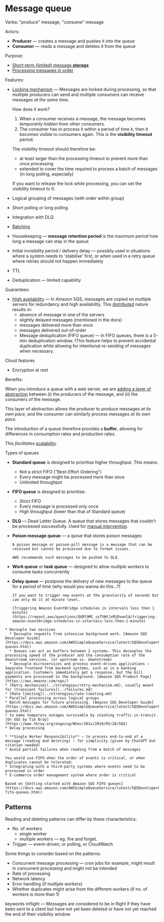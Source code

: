 # Message queue

Verbs: "produce" message, "consume" message

Actors:
* **Producer** — creates a message and pushes it into the queue
* **Consumer** — reads a message and deletes it from the queue

Purpose:
* [Short-term (limited) message **storage**](../core-functionalities/data-storage.md) 
* [Processing messages in order](../core-functionalities/concurrency-control.md)

Features:

- [Locking mechanism](../distributed-system/concurrency-control.md) — Messages are locked during processing, so that multiple producers can send and multiple consumers can receive messages _at the same time_.
  
  How does it work?
  1. When a consumer receives a message, the message becomes _temporarily hidden_ from other consumers.
  2. The consumer has to process it within a period of time k, then it becomes visible to consumers again. This is the **visibility timeout** period.

  The visibility timeout should therefore be:
  * at least larger than the processing timeout to prevent more than once processing
  * extended to cover the time required to process a batch of messages (in long polling, especially)
 
  If you want to release the lock while processing, you can set the visibility timeout to 0.
- Logical grouping of messages (with order within group)
- Short polling or long polling
- Integration with DLQ
- [Batching](../strategies/batching.md)
- Housekeeping — **message retention period** is the maximum period how long a message can stay in the queue
- Initial invisibility period / delivery delay — possibly used in situations where a system needs to 'stabilise' first, or when used in a retry queue where retries should not happen immediately
- TTL
- Deduplication — limited capability

Guarantees:
- [High availability](../goals/availability.md) — In Amazon SQS, messages are copied on multiple servers for redundancy and high availability. This [distributed](../strategies/distributed.md) nature results in:
  * absence of message in one of the servers
  * slightly delayed messages (mentioned in the docs)
  * messages delivered more than once
  * messages delivered out-of-order
  * Message deduplication (FIFO queue) — In FIFO queues, there is a 5-min deduplication window. (This feature helps to prevent accidental duplication while allowing for intentional re-sending of messages when necessary.
  

Cloud features
- Encryption at rest

Benefits:

When you introduce a queue with a web server, we are [adding a layer of abstraction](../strategies/adding-layer-of-abstraction.md) between (i) the producers of the message, and (ii) the consumers of the message. 

This layer of abstraction allows the producer to produce messages _at its own pace_, and the consumer can similarly process messages _at its own pace_.

The introduction of a queue therefore provides a **buffer**, allowing for differences in consumption rates and production rates.

This _facilitates_ [scalability](../goals/scalability.md).

Types of queues

* **Standard queue** is designed to prioritise higher throughput. This means:
  * Not a strict FIFO ("Best-Effort Ordering")
  * Every message might be processed more than once
  * Unlimited throughput
* **FIFO queue** is designed to prioritise:
  * Strict FIFO
  * Every message is processed only once
  * High throughput (lower than that of Standard queue)
* **DLQ** — Dead Letter Queue. A queue that stores messages that couldn't be processed successfully. Used for [manual intervention](../strategies/manual-intervention.md).
* **Poison message queue** — a qurue that stores poison messages

  ~~~admonish note title="Poison message"
  A poison message or poison-pill message is a message that can be received but cannot be processed due to format issues.

  AWS recommends such messages to be pushed to DLQ.
  ~~~

* **Work queue** or **task queue** — designed to allow _multiple workers_ to consume tasks concurrently
* **Delay queue** — postpone the delivery of new messages to the queue for a period of time (why would you wanna do this...?)

  ~~~admonish example title="Use case"
  If you want to trigger new events at the granularity of seconds but can only do it at minute level.

  [Triggering Amazon EventBridge schedules in intervals less then 1 minute](https://repost.aws/questions/QURl9MC_sxTVWtJsMjDvwnlA/triggering-amazon-eventbridge-schedules-in-intervals-less-then-1-minute)
  ~~~
  
~~~admonish example title="Applications"
* Decouple two services
  * Decouple requests from intensive background work. [Amazon SQS Developer Guide](https://docs.aws.amazon.com/AWSSimpleQueueService/latest/SQSDeveloperGuide/standard-queues.html)
  * Queues can act as buffers between 2 systems. This decouples the processing speed of the producer and the consumption rate of the downstream services. (or upstream vs. downstream)
  * Decouple microservices and process event-driven applications — Separate frontend from backend systems, such as in a banking application. Customers immediately get a response, but the bill payments are processed in the background. [Amazon SQS Product Page](https://aws.amazon.com/sqs/)
* [Retry mechanism](../strategies/retry-mechanism.md), usually meant for [transient failures](../failures.md)
* [Rate limiting](../strategies/rate-limiting.md)
* Parallel processing across logical groups
* Batch messages for future processing. [Amazon SQS Developer Guide](https://docs.aws.amazon.com/AWSSimpleQueueService/latest/SQSDeveloperGuide/standard-queues.html)
* to make temporary outages survivable by stashing traffic-in-transit. [On SQS by Tim Bray](https://www.tbray.org/ongoing/When/201x/2019/05/26/SQS)
* Delay processing
~~~

~~~admonish note title="Best practices"
* **Single Worker Responsibility** — to process end-to-end of a message (reading and deleting) — for simplicity (given by ChatGPT but citation needed)
* Avoid partial failures when reading from a batch of messages
~~~

~~~admonish question title="When to use a FIFO queue?"
You would use FIFO when the order of events is critical, or when duplicates cannot be tolerated:
* Integrating with a third-party systems where events need to be processed in order
* E-commerce order management system where order is critical

Based on [Getting started with Amazon SQS FIFO queues](https://docs.aws.amazon.com/AWSSimpleQueueService/latest/SQSDeveloperGuide/sqs-fifo-queues.html)
~~~

## Patterns

Reading and deleting patterns can differ by these characteristics:

* No. of workers
  * single worker
  * multiple workers — eg. fire and forget.
* Trigger — event-driven, or polling, or CloudWatch

Some things to consider based on the patterns:
* Concurrent message processing — cron jobs for example, might result in concurrent processing and might not be intended
* Rate of processing
* Network latency
* Error handling (if multiple workers)
* Whether duplicates might arise from the different workers (if no. of workers is more than 1)

keywords
inflight — Messages are considered to be in flight if they have been sent to a client but have not yet been deleted or have not yet reached the end of their visibility window
